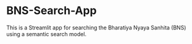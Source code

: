 # BNS-Search-App
This is a Streamlit app for searching the Bharatiya Nyaya Sanhita (BNS) using a semantic search model.
